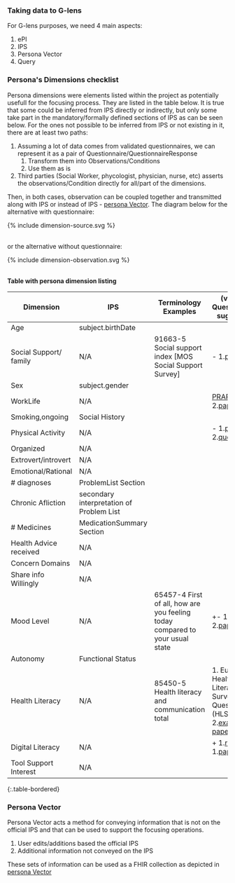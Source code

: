 ### Taking data to G-lens

For G-lens purposes, we need 4 main aspects:

1. ePI
2. IPS
3. Persona Vector
4. Query

### Persona's Dimensions checklist

Persona dimensions were elements listed within the project as potentially usefull for the focusing process. They are listed in the table below. It is true that some could be inferred from IPS directly or indirectly, but only some take part in the mandatory/formally defined sections of IPS as can be seen below. For the ones not possible to be inferred from IPS or not existing in it, there are at least two paths:

1. Assuming a lot of data comes from validated questionnaires, we can represent it as a pair of Questionnaire/QuestionnaireResponse
   1. Transform them into Observations/Conditions
   2. Use them as is
2. Third parties (Social Worker, phycologist, physician, nurse, etc) asserts the observations/Condition directly for all/part of the dimensions.

Then, in both cases, observation can be coupled together and transmitted along with IPS or instead of IPS - [persona Vector](StructureDefinition-persona-collection.html). The diagram below for the alternative with questionnaire:  

<div>{% include dimension-source.svg %}</div>
<br clear="all"/>

or the alternative without questionnaire:

<div>{% include dimension-observation.svg %}</div>
<br clear="all"/>

**Table with persona dimension listing**

| Dimension              | IPS                                      | Terminology Examples                                                         | (validity) Questionnaire suggestion   |
|------------------------|------------------------------------------|------------------------------------------------------------------------------|----------------------------|
| Age                    | subject.birthDate                        |                                                                              |                            |
| Social Support/ family | N/A                                      | 91663-5 Social support index [MOS Social Support Survey]                     | \- 1.[paper](https://www.researchgate.net/publication/301305243_A_Multidimensional_Approach_to_Social_Support_The_Questionnaire_on_the_Frequency_of_and_Satisfaction_with_Social_Support_QFSSS)                           |
| Sex                    | subject.gender                           |                                                                              |                            |
| WorkLife               | N/A                                      |                                                                              |  [PRAPARE](https://prapare.org/) \- 2.[paper](https://pubmed.ncbi.nlm.nih.gov/19839663/)                        |
| Smoking,ongoing        | Social History                           |                                                                              |                            |
| Physical Activity      | N/A                                      |                                                                              | \-  1.[paper](https://journals.lww.com/acsm-msse/Fulltext/2003/08000/International_Physical_Activity_Questionnaire_.20.aspx#FUA1A-20) 2.[questions](https://sites.google.com/site/theipaq/questionnaire_links)                        |
| Organized              | N/A                                      |                                                                              |                            |
| Extrovert/introvert    | N/A                                      |                                                                              |                            |
| Emotional/Rational     | N/A                                      |                                                                              |                            |
| # diagnoses            | ProblemList Section                      |                                                                              |                            |
| Chronic Afliction      | secondary interpretation of Problem List |                                                                              |                            |
| # Medicines            | MedicationSummary Section                |                                                                              |                            |
| Health Advice received | N/A                                      |                                                                              |                            |
| Concern Domains        | N/A                                      |                                                                              |                            |
| Share info Willingly   | N/A                                      |                                                                              |                            |
| Mood Level             | N/A                                      | 65457-4 First of all, how are you feeling today compared to your usual state | \+\- 1.[paper](https://d1wqtxts1xzle7.cloudfront.net/53247538/Development_short_questionnaire_epidemologic_studies_child_depression_Angold_Messer_1995-libre.pdf?1495551322=&response-content-disposition=inline%3B+filename%3DDEVELOPME_NT_OF_A_SHORT_QUESTIONNAIRE_FO.pdf&Expires=1670866969&Signature=E--~gd9gStyfqRYGb5Jebs85fO3SWXM7WidTjFGdUsEvjXhYt7BauqMXAoxlSLumfSpL8rJipNhir9VnpHZUexkF-Ez8f7n6-ZmmmB2lm~10AhXPIkcF8ADE-NClBU-9~KBekDK3YC6JVRaslXYcWogz71pq1UT0WUjsAh-hj9frLj3PSUW9lr-YlNLWr85OWN70ocnow7ZKvyWER6~OpGOXt-dnZekPBltsIPtdLZBgJarzeGXe1fmJediJCBWgj4waXEgoTaQsOuJy8DJ2UtHOnsWWKexl2ZGSEaHlAzDG797SGdzLursC~QA8sRcEZ4zCEChmEsRP-GUwT6tkKA__&Key-Pair-Id=APKAJLOHF5GGSLRBV4ZA)    2.[paper2](https://www.ncbi.nlm.nih.gov/pmc/articles/PMC1495268/)                       |
| Autonomy               | Functional Status                        |                                                                              |                            |
| Health Literacy        | N/A                                      | 85450-5 Health literacy and communication total                              |   1. European Health Literacy Survey Questionnaire (HLS-EU-Q)   2.[example paper](https://journals.lww.com/cancernursingonline/Abstract/2018/03000/Validation_of_the_European_Health_Literacy_Survey.14.aspx)                      |
| Digital Literacy       | N/A                                      |                                                                              |   \+ 1.[revision](https://www.ncbi.nlm.nih.gov/pmc/articles/PMC7889415/) 1.[paper](https://www.ncbi.nlm.nih.gov/pmc/articles/PMC9394541/)                         |
| Tool Support Interest  | N/A                                      |                                                                              |                            |
{:.table-bordered}

### Persona Vector

Persona Vector acts a method for conveying information that is not on the official IPS and that can be used to support the focusing operations.

1. User edits/additions based the official IPS
2. Additional information not conveyed on the IPS

These sets of information can be used as a FHIR collection as depicted in [persona Vector](StructureDefinition-persona-collection.html)
